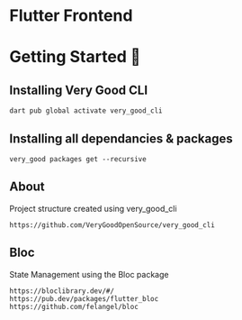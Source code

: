 # Flutter Frontend

# Getting Started 🚀

## Installing Very Good CLI

```
dart pub global activate very_good_cli
```

## Installing all dependancies & packages

```
very_good packages get --recursive
```

## About

Project structure created using very_good_cli
```
https://github.com/VeryGoodOpenSource/very_good_cli
```

## Bloc

State Management using the Bloc package

```
https://bloclibrary.dev/#/
https://pub.dev/packages/flutter_bloc
https://github.com/felangel/bloc
```


